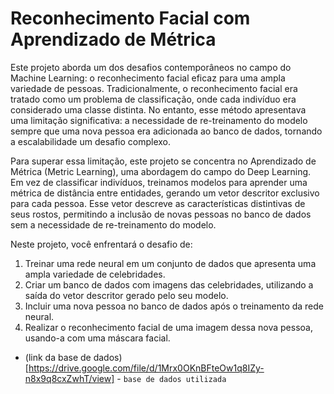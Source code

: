 # Reconhecimento Facial com Aprendizado de Métrica

Este projeto aborda um dos desafios contemporâneos no campo do Machine Learning: o reconhecimento facial eficaz para uma ampla variedade de pessoas. Tradicionalmente, o reconhecimento facial era tratado como um problema de classificação, onde cada indivíduo era considerado uma classe distinta. No entanto, esse método apresentava uma limitação significativa: a necessidade de re-treinamento do modelo sempre que uma nova pessoa era adicionada ao banco de dados, tornando a escalabilidade um desafio complexo.

Para superar essa limitação, este projeto se concentra no Aprendizado de Métrica (Metric Learning), uma abordagem do campo do Deep Learning. Em vez de classificar indivíduos, treinamos modelos para aprender uma métrica de distância entre entidades, gerando um vetor descritor exclusivo para cada pessoa. Esse vetor descreve as características distintivas de seus rostos, permitindo a inclusão de novas pessoas no banco de dados sem a necessidade de re-treinamento do modelo.

Neste projeto, você enfrentará o desafio de:

1. Treinar uma rede neural em um conjunto de dados que apresenta uma ampla variedade de celebridades.
2. Criar um banco de dados com imagens das celebridades, utilizando a saída do vetor descritor gerado pelo seu modelo.
3. Incluir uma nova pessoa no banco de dados após o treinamento da rede neural.
4. Realizar o reconhecimento facial de uma imagem dessa nova pessoa, usando-a com uma máscara facial.

- (link da base de dados)[https://drive.google.com/file/d/1Mrx0OKnBFteOw1q8IZy-n8x9q8cxZwhT/view] - `base de dados utilizada`
